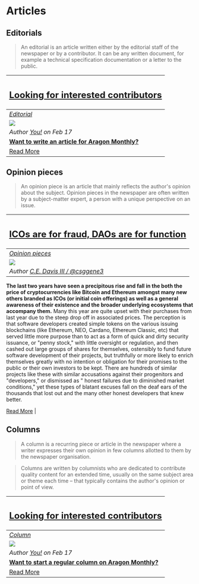 # Articles

## **Editorials**
> An editorial is an article written either by the editorial staff of the newspaper or by a contributor. It can be any written document,  for example a technical specification documentation or a letter to the public.

[<h2>Looking for interested contributors</h2>](https://github.com/aragon/aragon-monthly/labels/article) |
:-----------|
[_Editorial_](https://github.com/aragon/aragon-monthly/labels/article) |
![](../images/monthly_no_image.png) |
_Author [You!](https://github.com/aragon/aragon-monthly/issues) on Feb 17_ |
[**Want to write an article for Aragon Monthly?**](https://github.com/aragon/aragon-monthly/labels/article) |
[Read More](https://github.com/aragon/aragon-monthly/labels/article) |

## **Opinion pieces**
> An opinion piece is an article that mainly reflects the author's opinion about the subject. Opinion pieces in the newspaper are often written by a subject-matter expert, a person with a unique perspective on an issue.

[<h2>ICOs are for fraud, DAOs are for function</h2>](opinion/daoarticleissue152.md) |
:-----------|
[_Opinion pieces_](#opinion-pieces) |
![](../images/monthly_no_image.png) |
_Author [C.E. Davis III / @csggene3](https://github.com/csggene3)_ |
**The last two years have seen a precipitous rise and fall in the both the price of cryptocurrencies like Bitcoin and Ethereum amongst many new others branded as ICOs (or initial coin offerings) as well as a general awareness of their existence and the broader underlying ecosystems that accompany them.** Many this year are quite upset with their purchases from last year due to the steep drop off in associated prices. The perception is that software developers created simple tokens on the various issuing blockchains (like Ethereum, NEO, Cardano, Ethereum Classic, etc) that served little more purpose than to act as a form of quick and dirty security issuance, or "penny stock," with little oversight or regulation, and then cashed out large groups of shares for themselves, ostensibly to fund future software development of their projects, but truthfully or more likely to enrich themselves greatly with no intention or obligation for their promises to the public or their own investors to be kept. There are hundreds of similar projects like these with similar accusations against their progenitors and "developers," or dismissed as " honest failures due to diminished market conditions," yet these types of blatant excuses fall on the deaf ears of the thousands that lost out and the many other honest developers that knew better.

[Read More](opinion/daoarticleissue152.md) |

## **Columns**
> A column is a recurring piece or article in the newspaper where a writer expresses their own opinion in few columns allotted to them by the newspaper organisation.

> Columns are written by columnists who are dedicated to contribute quality content for an extended time, usually on the same subject area or theme each time – that typically contains the author's opinion or point of view.

[<h2>Looking for interested contributors</h2>](columns/submit.md) |
:-----------|
[_Column_](#columns) |
![](../images/monthly_no_image.png) |
_Author [You!](https://github.com/aragon/aragon-monthly/issues) on Feb 17_ |
[**Want to start a regular column on Aragon Monthly?**](columns/submit.md) |
[Read More](columns/submit.md) |
